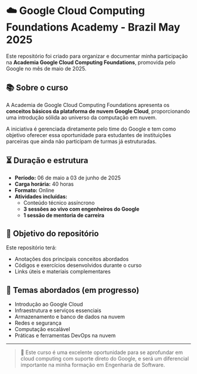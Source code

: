 # ☁️ Google Cloud Computing Foundations Academy - Brazil May 2025

Este repositório foi criado para organizar e documentar minha participação na **Academia Google Cloud Computing Foundations**, promovida pelo Google no mês de maio de 2025.

## 📚 Sobre o curso

A Academia de Google Cloud Computing Foundations apresenta os **conceitos básicos da plataforma de nuvem Google Cloud**, proporcionando uma introdução sólida ao universo da computação em nuvem.

A iniciativa é gerenciada diretamente pelo time do Google e tem como objetivo oferecer essa oportunidade para estudantes de instituições parceiras que ainda não participam de turmas já estruturadas.

## ⏳ Duração e estrutura

- **Período:** 06 de maio a 03 de junho de 2025  
- **Carga horária:** 40 horas  
- **Formato:** Online  
- **Atividades incluídas:**
  - Conteúdo técnico assíncrono
  - **3 sessões ao vivo com engenheiros do Google**
  - **1 sessão de mentoria de carreira**

## 🚀 Objetivo do repositório

Este repositório terá:
- Anotações dos principais conceitos abordados
- Códigos e exercícios desenvolvidos durante o curso
- Links úteis e materiais complementares

## 🧠 Temas abordados (em progresso)

- Introdução ao Google Cloud
- Infraestrutura e serviços essenciais
- Armazenamento e banco de dados na nuvem
- Redes e segurança
- Computação escalável
- Práticas e ferramentas DevOps na nuvem

---

> 📌 Este curso é uma excelente oportunidade para se aprofundar em cloud computing com suporte direto do Google, e será um diferencial importante na minha formação em Engenharia de Software.

